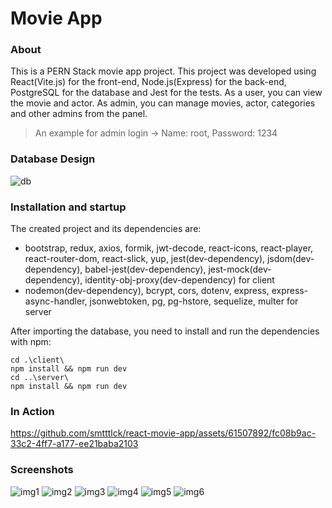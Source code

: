 # Movie App

### About
This is a PERN Stack movie app project. This project was developed using React(Vite.js) for the front-end, Node.js(Express) for the back-end, PostgreSQL for the database and Jest for the tests. As a user, you can view the movie and actor. As admin, you can manage movies, actor, categories and other admins from the panel.
 > An example for admin login -> Name: root, Password: 1234

### Database Design
![db](https://github.com/smtttlck/react-movie-app/assets/61507892/07195776-804f-4516-95db-5485d4a8d378)


### Installation and startup
The created project and its dependencies are:
- bootstrap, redux, axios, formik, jwt-decode, react-icons, react-player, react-router-dom, react-slick, yup, jest(dev-dependency), jsdom(dev-dependency), babel-jest(dev-dependency), jest-mock(dev-dependency), identity-obj-proxy(dev-dependency) for client
- nodemon(dev-dependency), bcrypt, cors, dotenv, express, express-async-handler, jsonwebtoken, pg, pg-hstore, sequelize, multer for server

After importing the database, you need to install and run the dependencies with npm:

    cd .\client\
	npm install && npm run dev	
    cd ..\server\
	npm install && npm run dev

### In Action
https://github.com/smtttlck/react-movie-app/assets/61507892/fc08b9ac-33c2-4ff7-a177-ee21baba2103

### Screenshots
![img1](https://github.com/smtttlck/react-movie-app/assets/61507892/a7e34f4d-5616-4d2c-9fa0-4ba44a7f247c)
![img2](https://github.com/smtttlck/react-movie-app/assets/61507892/02e9f47f-a8bc-467f-af19-b5aca55f7f8d)
![img3](https://github.com/smtttlck/react-movie-app/assets/61507892/6319b906-1582-422f-b182-07136bb00222)
![img4](https://github.com/smtttlck/react-movie-app/assets/61507892/d3284e8a-c323-4bb0-bdbc-6ad31c4b91aa)
![img5](https://github.com/smtttlck/react-movie-app/assets/61507892/f284beab-c38c-4806-b7c2-ee9951fbc956)
![img6](https://github.com/smtttlck/react-movie-app/assets/61507892/554e9747-81d5-4300-9c00-3e13b355f232)
